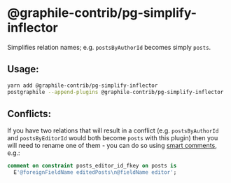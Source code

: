 @graphile-contrib/pg-simplify-inflector
=======================================

Simplifies relation names; e.g. `postsByAuthorId` becomes simply `posts`.

## Usage:

```bash
yarn add @graphile-contrib/pg-simplify-inflector
postgraphile --append-plugins @graphile-contrib/pg-simplify-inflector
```

## Conflicts:

If you have two relations that will result in a conflict (e.g.
`postsByAuthorId` and `postsByEditorId` would both become `posts` with this
plugin) then you will need to rename one of them - you can do so using [smart
comments](https://www.graphile.org/postgraphile/smart-comments/), e.g.:

```sql
comment on constraint posts_editor_id_fkey on posts is
  E'@foreignFieldName editedPosts\n@fieldName editor';
```
